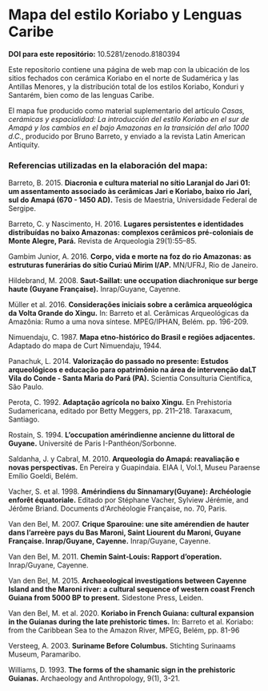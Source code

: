 # Mapa del estilo Koriabo y Lenguas Caribe

**DOI para este repositório:** 10.5281/zenodo.8180394

Este repositorio contiene una página de web map con la ubicación de los sitios fechados con cerámica Koriabo en el norte de Sudamérica y las Antillas Menores, y la distribución total de los estilos Koriabo, Konduri y Santarém, bien como de las lenguas Caribe.

El mapa fue producido como material suplementario del artículo *Casas, cerámicas y espacialidad: La introducción del estilo Koriabo en el sur de Amapá y los cambios en el bajo Amazonas en la transición del año 1000 d.C.*, producido por Bruno Barreto, y enviado a la revista Latin American Antiquity.


### **Referencias utilizadas en la elaboración del mapa:**

Barreto, B. 2015. **Diacronia e cultura material no sítio Laranjal do Jari 01: um assentamento associado às cerâmicas Jari e Koriabo, baixo rio Jari, sul do Amapá (670 - 1450 AD).** Tesis de Maestria, Universidade Federal de Sergipe.

Barreto, C. y Nascimento, H. 2016. **Lugares persistentes e identidades distribuídas no baixo Amazonas: complexos cerâmicos pré-coloniais de Monte Alegre, Pará.** Revista de Arqueologia 29(1):55–85.

Gambim Junior, A. 2016. **Corpo, vida e morte na foz do rio Amazonas: as estruturas funerárias do sítio Curiaú Mirim I/AP.** MN/UFRJ, Rio de Janeiro.

Hildebrand, M. 2008. **Saut-Saillat: une occupation diachronique sur berge haute (Guyane Française).** Inrap/Guyane, Cayenne.

Müller et al. 2016. **Considerações iniciais sobre a cerâmica arqueológica da Volta Grande do Xingu.** In: Barreto et al. Cerâmicas Arqueológicas da Amazônia: Rumo a uma nova síntese. MPEG/IPHAN, Belém. pp. 196-209.

Nimuendaju, C. 1987. **Mapa etno-histórico do Brasil e regiões adjacentes.** Adaptado do mapa de Curt Nimuendaju, 1944.

Panachuk, L. 2014. **Valorização do passado no presente: Estudos arqueológicos e educação para opatrimônio na área de intervenção daLT Vila do Conde - Santa Maria do Pará (PA).** Scientia Consulturia Científica, São Paulo.

Perota, C. 1992. **Adaptação agrícola no baixo Xingu.** En Prehistoria Sudamericana, editado por Betty Meggers, pp. 211–218. Taraxacum, Santiago.

Rostain, S. 1994. **L’occupation amérindienne ancienne du littoral de Guyane.** Université de Paris I-Panthéon/Sorbonne.

Saldanha, J. y Cabral, M. 2010. **Arqueologia do Amapá: reavaliação e novas perspectivas.** En Pereira y Guapindaia. EIAA I, Vol.1, Museu Paraense Emílio Goeldi, Belém.

Vacher, S. et al. 1998. **Amérindiens du Sinnamary(Guyane): Archéologie enforêt équatoriale.** Editado por Stéphane Vacher, Sylview Jérémie, and Jérôme Briand. Documents d'Archéologie Française, no. 70, Paris.

Van den Bel, M. 2007. **Crique Sparouine: une site amérendien de hauter dans l’arreère pays du Bas Maroni, Saint Liourent du Maroni, Guyane Française. Inrap/Guyane, Cayenne.** Inrap/Guyane, Cayenne.

Van den Bel, M. 2011. **Chemin Saint-Louis: Rapport d’operation.** Inrap/Guyane, Cayenne.

Van den Bel, M. 2015. **Archaeological investigations between Cayenne Island and the Maroni river: a cultural sequence of western coast French Guiana from 5000 BP to present.** Sidestone Press, Leiden.

Van den Bel, M. et al. 2020. **Koriabo in French Guiana: cultural expansion in the Guianas during the late prehistoric times.** In: Barreto et al. Koriabo: from the Caribbean Sea to the Amazon River, MPEG, Belém, pp. 81-96

Versteeg, A. 2003. **Suriname Before Columbus.** Stichting Surinaams Museum, Paramaribo.

Williams, D. 1993. **The forms of the shamanic sign in the prehistoric Guianas.** Archaeology and Anthropology, 9(1), 3-21.
